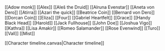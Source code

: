 [[Adow monk]]
[[Alex]]
[[Aleš the Druid]]
[[Alruna Evenstar]]
[[Aneta von Dero]]
[[Atirra]]
[[Azari the quick]]
[[Beatrice Coin]]
[[Bernard von Dero]]
[[Dorcan Coin]]
[[Eliza]]
[[Four]]
[[Gabriel Heartfelt]]
[[Grace]]
[[Handy Black Head]]
[[Harold]]
[[Jack Fullhouse]]
[[John Doe]]
[[Joshua Vigo]]
[[Kathra]]
[[Lisa Amakir]]
[[Romeo Salamander]]
[[Rose Evenwind]]
[[Turo]]
[[Vall]]
[[Mist]]

[[Character timeline.canvas|Character timeline]]

